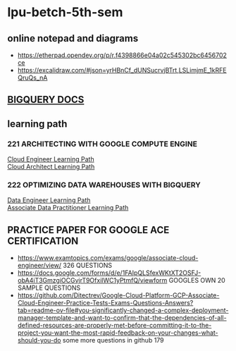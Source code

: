 # lpu-betch-5th-sem
## online notepad and diagrams
- https://etherpad.opendev.org/p/r.f4398866e04a02c545302bc6456702ce
- https://excalidraw.com/#json=yrHBnCf_dUNSucrvjBTrt,LSLimjmE_1kRFEQruQs_nA
## [BIGQUERY DOCS](https://cloud.google.com/bigquery/docs/introduction)
## learning path 
### 221 ARCHITECTING WITH GOOGLE COMPUTE ENGINE  
[Cloud Engineer Learning Path](https://www.cloudskillsboost.google/paths/11)      
[Cloud Architect Learning Path](https://www.cloudskillsboost.google/paths/12)
### 222 OPTIMIZING DATA WAREHOUSES WITH BIGQUERY  
[Data Engineer Learning Path](https://www.cloudskillsboost.google/paths/16)  
[Associate Data Practitioner Learning Path](https://www.cloudskillsboost.google/paths/1336
)  
## PRACTICE PAPER FOR GOOGLE ACE CERTIFICATION
- https://www.examtopics.com/exams/google/associate-cloud-engineer/view/
   326 QUESTIONS
- https://docs.google.com/forms/d/e/1FAIpQLSfexWKtXT2OSFJ-obA4iT3GmzgiOCGvjrT9OfxilWC1yPtmfQ/viewform
   GOOGLES OWN 20 SAMPLE QUESTIONS
- https://github.com/Ditectrev/Google-Cloud-Platform-GCP-Associate-Cloud-Engineer-Practice-Tests-Exams-Questions-Answers?tab=readme-ov-file#you-significantly-changed-a-complex-deployment-manager-template-and-want-to-confirm-that-the-dependencies-of-all-defined-resources-are-properly-met-before-committing-it-to-the-project-you-want-the-most-rapid-feedback-on-your-changes-what-should-you-do
   some more questions in github 179
